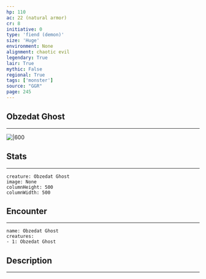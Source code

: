 ```yaml
---
hp: 110
ac: 22 (natural armor)
cr: 8
initiative: 0
type: 'fiend (demon)'    
size: 'Huge'
environment: None
alignment: chaotic evil
legendary: True
lair: True
mythic: False
regional: True
tags: ['monster']
source: "GGR"
page: 245
---
```


## Obzedat Ghost
---

![|600](D:/Program%20Files/5e.tools/img/bestiary/GGR/Obzedat%20Ghost.jpg)

## Stats
---

```statblock
creature: Obzedat Ghost
image: None
columnHeight: 500
columnWidth: 500
```

## Encounter
---

```encounter-table
name: Obzedat Ghost
creatures:
- 1: Obzedat Ghost
```

## Description
---




